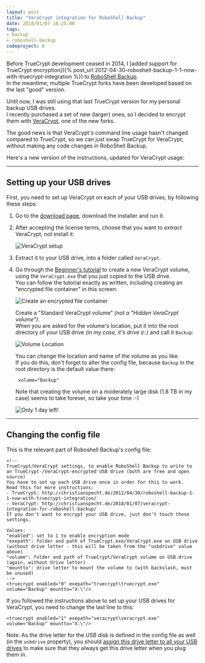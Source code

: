 ```yaml
---
layout: post
title: "VeraCrypt integration for RoboShell Backup"
date: 2018/01/07 16:25:00
tags:
- backup
- roboshell-backup
codeproject: 0
---
```


Before TrueCrypt development ceased in 2014, I [added support for TrueCrypt encryption]({% post_url 2012-04-30-roboshell-backup-1-1-now-with-truecrypt-integration %}) to [RoboShell Backup](/roboshell-backup/).  
In the meantime, multiple TrueCrypt forks have been developed based on the last "good" version.

Until now, I was still using that last TrueCrypt version for my personal backup USB drives.  
I recently purchased a set of new (larger) ones, so I decided to encrypt them with [VeraCrypt](https://www.veracrypt.fr), one of the new forks.

The good news is that VeraCrypt's command line usage hasn't changed compared to TrueCrypt, so we can just swap TrueCrypt for VeraCrypt, without making any code changes in RoboShell Backup.

Here's a new version of the instructions, updated for VeraCrypt usage:

---

## Setting up your USB drives

First, you need to set up VeraCrypt on each of your USB drives, by following these steps:

1. Go to the [download page](https://www.veracrypt.fr/en/Downloads.html), download the installer and run it.
 
2. After accepting the license terms, choose that you want to *extract* VeraCrypt, not install it:

	![VeraCrypt setup](/img/veracrypt01.png "VeraCrypt setup")

3. Extract it to your USB drive, into a folder called `VeraCrypt`.

4. Go through the [Beginner's tutorial](https://www.veracrypt.fr/en/Beginner%27s%20Tutorial.html) to create a new VeraCrypt volume, using the `VeraCrypt.exe` that you just copied to the USB drive.  
You can follow the tutorial exactly as written, including creating an "encrypted file container" in this screen:  

	![Create an encrypted file container](/img/veracrypt02.png "Create an encrypted file container")

	Create a "Standard VeraCrypt volume" *(not a "Hidden VeraCrypt volume")*.  
	When you are asked for the volume's location, put it into the root directory of your USB drive *(in my case, it's drive `Q:`)* and call it `Backup`:

	![Volume Location](/img/veracrypt03.png "Volume Location")

	You can change the location and name of the volume as you like.  
	If you do this, don't forget to alter the config file, because `Backup` in the root directory is the default value there:

		volume="Backup"

	Note that creating the volume on a moderately large disk (1.8 TB in my case) seems to take forever, so take your time :-)

	![Only 1 day left!](/img/veracrypt04.png "Only 1 day left!")


---

## Changing the config file

This is the relevant part of Roboshell Backup's config file:

	<!--
	TrueCrypt/VeraCrypt settings, to enable RoboShell Backup to write to an TrueCrypt-/VeraCrypt-encrypted USB drive (both are free and open source)
	You have to set up each USB drive once in order for this to work.
	Read this for more instructions:
    - TrueCrypt: http://christianspecht.de/2012/04/30/roboshell-backup-1-1-now-with-truecrypt-integration/
    - VeraCrypt: http://christianspecht.de/2018/01/07/veracrypt-integration-for-roboshell-backup/
	If you don't want to encrypt your USB drive, just don't touch these settings.
	
	Values:
	"enabled": set to 1 to enable encryption mode
	"exepath": folder and path of TrueCrypt.exe/VeraCrypt.exe on USB drive (without drive letter - this will be taken from the "usbdrive" value above)
	"volume": folder and path of TrueCrypt/VeraCrypt volume on USB drive (again, without drive letter)
	"mountto": drive letter to mount the volume to (with backslash, must be unused)
	-->
	<truecrypt enabled="0" exepath="truecrypt\truecrypt.exe" volume="Backup" mountto="X:\"/>

If you followed the instructions above to set up your USB drives for VeraCrypt, you need to change the last line to this: 

	<truecrypt enabled="1" exepath="veracrypt\veracrypt.exe" volume="Backup" mountto="X:\"/>

Note: As the drive letter for the USB disk is defined in the config file as well (in the `usbdrive` property), you should [assign this drive letter to all your USB drives](https://www.howtogeek.com/96298/assign-a-static-drive-letter-to-a-usb-drive-in-windows-7/) to make sure that they always get this drive letter when you plug them in.

